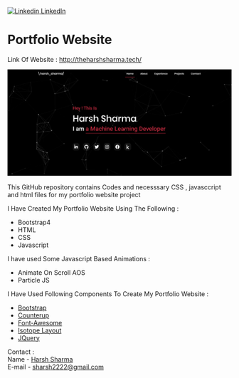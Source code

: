 [![Linkedin](https://i.stack.imgur.com/gVE0j.png) LinkedIn](https://www.linkedin.com/in/harsh-sharma-484a4ab6/)

# Portfolio Website


Link Of Website : http://theharshsharma.tech/


<a href="https://github.com/harshgeek4coder/Portfolio-Website" ><img src="https://github.com/harshgeek4coder/Portfolio-Website/blob/master/new-pf-1.png"></a>

This GitHub repository contains Codes and necesssary CSS , javasccript and html files for my portfolio website project

I Have Created My Portfolio Website Using The Following  :

- Bootstrap4 
- HTML 
- CSS 
- Javascript


I have used Some Javascript Based Animations :

- Animate On Scroll AOS
- Particle JS


I Have Used Following Components To Create My Portfolio Website :

- [Bootstrap](https://getbootstrap.com/)
- [Counterup](https://github.com/bfintal/Counter-Up)
- [Font-Awesome](https://fontawesome.com/)
- [Isotope Layout](https://isotope.metafizzy.co/layout.html)
- [JQuery](https://jquery.com/)


Contact :
<br>Name - [Harsh Sharma](https://www.linkedin.com/in/harsh-sharma-484a4ab6/) 
<br>E-mail - sharsh2222@gmail.com


